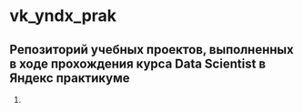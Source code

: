 # vk_yndx_prak
## Репозиторий учебных проектов, выполненных в ходе прохождения курса Data Scientist в Яндекс практикуме

1. 
